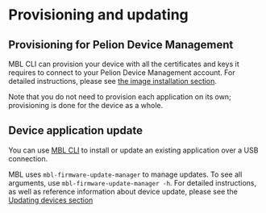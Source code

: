 # Provisioning and updating

## Provisioning for Pelion Device Management

MBL CLI can provision your device with all the certificates and keys it requires to connect to your Pelion Device Management account. For detailed instructions, please see [the image installation section](../first-image/provisioning-your-device.html).

Note that you do not need to provision each application on its own; provisioning is done for the device as a whole.

## Device application update

You can use [MBL CLI](../update/updating-an-application.html#using-mbl-cli) to install or update an existing application over a USB connection.

MBL uses `mbl-firmware-update-manager` to manage updates. To see all arguments, use `mbl-firmware-update-manager -h`. For detailed instructions, as well as reference information about device update, please see the [Updating devices section](../update/index.html)
